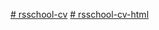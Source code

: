 [# rsschool-cv](https://EkaterinaKononenko.github.io/rsschool-cv/cv)
[# rsschool-cv-html](https://EkaterinaKononenko.github.io/rsschool-cv/cv)
